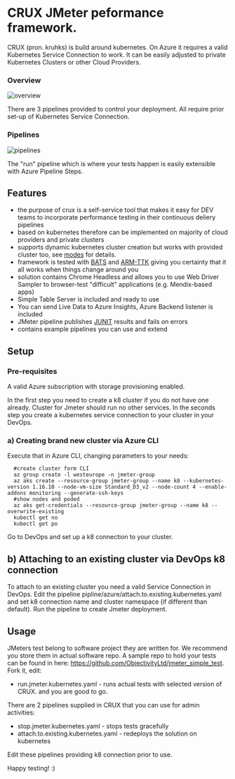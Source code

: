 
# CRUX JMeter peformance framework.

CRUX (pron. kruhks) is build around kubernetes. On Azure it requires a valid Kubernetes Service Connection to work. It can be easily adjusted to private Kubernetes Clusters or other Cloud Providers. 

### Overview

![overview](https://github.com/ObjectivityLtd/jmeter_azure_k8_boilerplate/blob/master/img/overview.png)

There are 3 pipelines provided to control your deployment. All require prior set-up of Kubernetes Service Connection.

### Pipelines

![pipelines](https://github.com/ObjectivityLtd/jmeter_azure_k8_boilerplate/blob/master/img/pipelines_1.png)

The "run" pipeline which is where your tests happen is easily extensible with Azure Pipeline Steps.

## Features

* the purpose of crux is a self-service tool that makes it easy for DEV teams to incorporate performance testing in their continuous deliery pipelines 
* based on kubernetes therefore can be implemented on majority of cloud providers and private clusters
* supports dynamic kubernetes cluster creation but works with provided cluster too, see [modes](https://github.com/ObjectivityLtd/crux/wiki/Modes) for details.
* framework is tested with [BATS](https://github.com/bats-core/bats-core/) and [ARM-TTK](https://github.com/Azure/arm-ttk) giving you certainty that it all works when things change around you
* solution contains Chrome Headless and allows you to use Web Driver Sampler to browser-test "difficult" applications (e.g. Mendix-based apps)
* Simple Table Server is included and ready to use
* You can send Live Data to Azure Insights, Azure Backend listener is included
* JMeter pipeline publishes [JUNIT](https://github.com/ObjectivityLtd/crux/wiki/JMETER-tests-as-JUNIT) results and fails on errors
* contains example pipelines you can use and extend  


## Setup

### Pre-requisites

A valid Azure subscription with storage provisioning enabled.

In the first step you need to create a k8 cluster if you do not have one already. Cluster for Jmeter should run no other services.
In the seconds step you create a kubernetes service connection to your cluster in your DevOps. 

### a) Creating brand new cluster via Azure CLI

Execute that in Azure CLI, changing parameters to your needs:

``` 
  #create cluster form CLI
  az group create -l westeurope -n jmeter-group 
  az aks create --resource-group jmeter-group --name k8 --kubernetes-version 1.16.10 --node-vm-size Standard_D3_v2 --node-count 4 --enable-addons monitoring --generate-ssh-keys 
  #show nodes and poded
  az aks get-credentials --resource-group jmeter-group --name k8 --overwrite-existing
  kubectl get no
  kubectl get po
```
Go to DevOps and set up a k8 connection to your cluster.

## b) Attaching to an existing cluster via DevOps k8 connection

To attach to an existing cluster you need a valid Service Connection in DevOps.
Edit the pipeline pipline/azure/attach.to.existing.kubernetes.yaml and set k8 connection name and cluster namespace (if different than default). Run the pipeline to create Jmeter deployment.

## Usage

JMeters test belong to software project they are written for. We recommend you store them in actual software repo. A sample repo to hold your tests can be found in here: https://github.com/ObjectivityLtd/jmeter_simple_test. Fork it, edit:
* run.jmeter.kubernetes.yaml - runs actual tests with selected version of CRUX.
and you are good to go.


There are 2 pipelines supplied in CRUX that you can use for admin activities:

* stop.jmeter.kubernetes.yaml - stops tests gracefully
* attach.to.existing.kubernetes.yaml - redeploys the solution on kubernetes

Edit these pipelines providing k8 connection prior to use.


Happy testing! :) 
